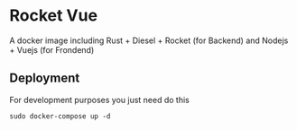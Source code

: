 # Rocket Vue
A docker image including Rust + Diesel + Rocket (for Backend) and Nodejs + Vuejs (for Frondend)

## Deployment
For development purposes you just need do this
```
sudo docker-compose up -d
```
